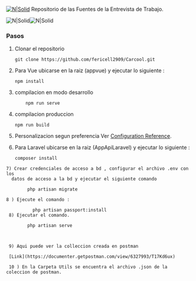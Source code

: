 [![N|Solid](https://www.carcool.pe/images/logo_carcool.png)](https://www.carcool.pe)
Repositorio de las Fuentes de la Entrevista de  Trabajo.

![N|Solid](https://laravel.com/assets/img/components/logo-laravel.svg)![N|Solid](https://vuejs.org/images/icons/apple-icon-57x57.png)
 ### Pasos
 1) Clonar el repositorio
 
        git clone https://github.com/fericell2909/Carcool.git
 2) Para Vue ubicarse en la raiz (appvue)  y ejecutar lo siguiente :
        
        npm install        
        
 3. compilacion en modo desarrollo
    ```
        npm run serve
    ```
 4. compilacion produccion 
    ```
    npm run build
    ```
5.  Personalizacion segun preferencia
Ver [Configuration Reference](https://cli.vuejs.org/config/).

  6) Para Laravel ubicarse en la raiz (AppApiLaravel)  y ejecutar lo siguiente :
        
         composer install
    
    7) Crear credenciales de acceso a bd , configurar el archivo .env con los
      datos de acceso a la bd y ejecutar el siguiente comando

            php artisan migrate

    8 ) Ejecute el comando : 

              php artisan passport:install               
     8) Ejecutar el comando.
          
            php artisan serve
    
     
     
     9) Aqui puede ver la colleccion creada en postman 
     
     [Link](https://documenter.getpostman.com/view/6327993/T17Kd6ux)

     10 ) En la Carpeta Utils se encuentra el archivo .json de la coleccion de postman. 
          
          
